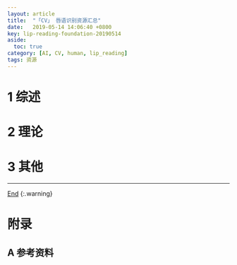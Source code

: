 ```yaml
---
layout: article
title:  "「CV」 唇语识别资源汇总"
date:   2019-05-14 14:06:40 +0800
key: lip-reading-foundation-20190514
aside:
  toc: true
category: [AI, CV, human, lip_reading]
tags: 资源
---
```

<span id='head'></span>  

<!--more-->


# 1 综述  
# 2 理论
# 3 其他


-------------------  
[End](#head)
{:.warning}  


# 附录
## A 参考资料
